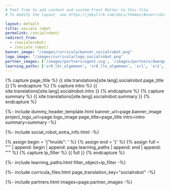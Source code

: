 ```yaml
---
# Feel free to add content and custom Front Matter to this file.
# To modify the layout, see https://jekyllrb.com/docs/themes/#overriding-theme-defaults

layout: default
title: sociale robot
permalink: /socialrobot/
redirect_from: 
  - /socialerobot/
  - /sociale_robot/
banner_image: "/images/curricula/banner_socialrobot.png"
logo_image: "/images/curricula/logo_socialrobot.png"
partner_images: ['/images/partners/ugent.svg', '/images/partners/dwengo.png', '/images/partners/istem.png', '/images/partners/oost-vlaanderen.svg', '/images/partners/vlaio.png', '/images/partners/hogent.svg']
learning_paths: ['sr0_lkr_algemeen', 'sr0_lln_algemeen', 'sr1', 'sr2', 'sr3', 'sr4']
---
```


{% capture page_title %} {{ site.translations[site.lang].socialrobot.page_title }} {% endcapture %}
{% capture intro %} {{ site.translations[site.lang].socialrobot.intro }} {% endcapture %}
{% capture summary %} {{ site.translations[site.lang].socialrobot.summary }} {% endcapture %}

{%- include dummy_header_template.html banner_url=page.banner_image project_logo_url=page.logo_image
page_title=page_title
intro=intro
summary=summary
-%}

{%- include social_robot_extra_info.html -%}

{% assign begin = '{"hruids": ' %}
{% assign end = '}' %}
{% assign full = "'" | append: begin | append: page.learning_paths | append: end | append: "'" %}
{% capture lp_filter %} {{ full }} {% endcapture %}

{%- include learning_paths.html filter_object=lp_filter -%}

{%- include curricula_files.html page_translation_key="socialrobot" -%}

{%- include partners.html images=page.partner_images -%}